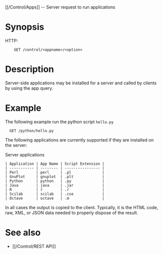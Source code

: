[[/Control/Apps]] -- Server request to run applications

# Synopsis
HTTP:
~~~
    GET /control/<appname>/<option>
~~~

# Description

Server-side applications may be installed for a server and called by clients by using the app query.

# Example

The following example run the python script `hello.py`
~~~
  GET /python/hello.py
~~~

The following applications are currently supported if they are installed on the server:

Server applications
~~~
| Application | App Name | Script Extension |
| ----------- | -------- | ---------------- |
| Perl        | perl     | .pl              |
| GnuPlot     | gnuplot  | .plt             |
| Python      | python   | .py              |
| Java        | java     | .jar             |
| R           | r        | .r               |
| Scilab      | scilab   | .cse             |
| Octave      | octave   | .m               |
~~~

In all cases the output is copied to the client.  Typically, it is the HTML code, raw, XML, or JSON data needed to properly dispose of the result.

# See also

* [[/Control/REST API]]
